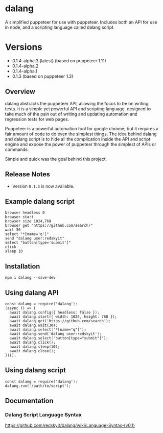 # dalang
A simplified puppeteer for use with puppeteer.  Includes both an API for use in node, and a scripting language called dalang script.

# Versions 
* 0.1.4-alpha.3 (latest) (based on puppeteer 1.11)
* 0.1.4-alpha.2
* 0.1.4-alpha.1
* 0.1.3 (based on puppeteer 1.3)

## Overview

dalang abstracts the puppeteer API, allowing the focus to be on writing tests. It is a simple yet powerful API and scripting language, designed to take much of the pain out of writing and updating automation and regression tests for web pages.  

Puppeteer is a powerful automation tool for google chrome, but it requires a fair amount of code to do even the simplest things.  The idea behind dalang and dalang script is to hide all the complication inside the API and script engine and expose the power of puppeteer through the simplest of APIs or commands.  

Simple and quick was the goal behind this project.

## Release Notes

* Version `0.1.3` is now available.

## Example dalang script

    browser headless 0
    browser start
    browser size 1024,768
    browser get "https://github.com/search/"
    wait 30
    select "*[name='q']" 
    send "dalang user:redskyit"
    select "button[type='submit']" 
    click
    sleep 10

## Installation

    npm i dalang --save-dev

## Using dalang API

    const dalang = require('dalang');
    (async () => {
      await dalang.config({ headless: false });
      await dalang.start({ width: 1024, height: 768 });
      await dalang.get('https://github.com/search');
      await dalang.wait(30);
      await dalang.select('*[name="q"]');
      await dalang.send('dalang user:redskyit');
      await dalang.select('button[type="submit"]');
      await dalang.click();
      await dalang.sleep(10);
      await dalang.close();
    })();

## Using dalang script

    const dalang = require('dalang');
    dalang.run('/path/to/script');

## Documentation
### Dalang Script Language Syntax

https://github.com/redskyit/dalang/wiki/Language-Syntax-(v0.1)
